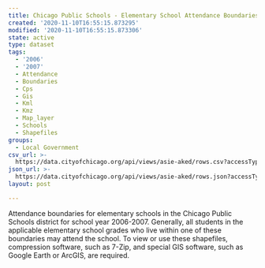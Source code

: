 ```yaml
---
title: Chicago Public Schools - Elementary School Attendance Boundaries SY0607
created: '2020-11-10T16:55:15.873295'
modified: '2020-11-10T16:55:15.873306'
state: active
type: dataset
tags:
  - '2006'
  - '2007'
  - Attendance
  - Boundaries
  - Cps
  - Gis
  - Kml
  - Kmz
  - Map_layer
  - Schools
  - Shapefiles
groups:
  - Local Government
csv_url: >-
  https://data.cityofchicago.org/api/views/asie-aked/rows.csv?accessType=DOWNLOAD
json_url: >-
  https://data.cityofchicago.org/api/views/asie-aked/rows.json?accessType=DOWNLOAD
layout: post

---
```

Attendance boundaries for elementary schools in the Chicago Public Schools district for school year 2006-2007. Generally, all students in the applicable elementary school grades who live within one of these boundaries may attend the school. To view or use these shapefiles, compression software, such as 7-Zip, and special GIS software, such as Google Earth or ArcGIS, are required.

